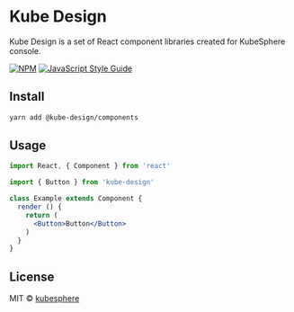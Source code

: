 # Kube Design

Kube Design is a set of React component libraries created for KubeSphere console.

[![NPM](https://img.shields.io/npm/v/kube-design.svg)](https://www.npmjs.com/package/kube-design) [![JavaScript Style Guide](https://img.shields.io/badge/code_style-standard-brightgreen.svg)](https://standardjs.com)

## Install

```bash
yarn add @kube-design/components
```

## Usage

```jsx
import React, { Component } from 'react'

import { Button } from 'kube-design'

class Example extends Component {
  render () {
    return (
      <Button>Button</Button>
    )
  }
}
```

## License

MIT © [kubesphere](https://github.com/kubesphere)